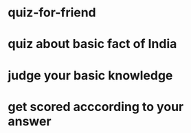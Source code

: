 # quiz-for-friend
# quiz about basic fact of India
# judge your basic knowledge
# get scored acccording to your answer
